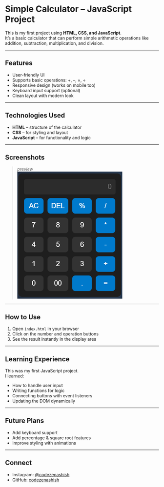# Simple Calculator – JavaScript Project

This is my first project using **HTML, CSS, and JavaScript**.  
It’s a basic calculator that can perform simple arithmetic operations like addition, subtraction, multiplication, and division.

---

## Features
- User-friendly UI
- Supports basic operations: +, –, ×, ÷
- Responsive design (works on mobile too)
- Keyboard input support (optional)
- Clean layout with modern look

---

## Technologies Used
- **HTML** – structure of the calculator  
- **CSS** – for styling and layout  
- **JavaScript** – for functionality and logic

---

## Screenshots
> *preview*  
![Calculator UI](screenshot.png)

---

## How to Use
1. Open `index.html` in your browser  
2. Click on the number and operation buttons  
3. See the result instantly in the display area

---

## Learning Experience
This was my first JavaScript project.  
I learned:
- How to handle user input
- Writing functions for logic
- Connecting buttons with event listeners
- Updating the DOM dynamically

---

## Future Plans
- Add keyboard support  
- Add percentage & square root features  
- Improve styling with animations

---
## Connect

- Instagram: [@codezenashish](https://www.instagram.com/codezenashish/)
- GitHub: [codezenashish](https://github.com/codezenashish)

